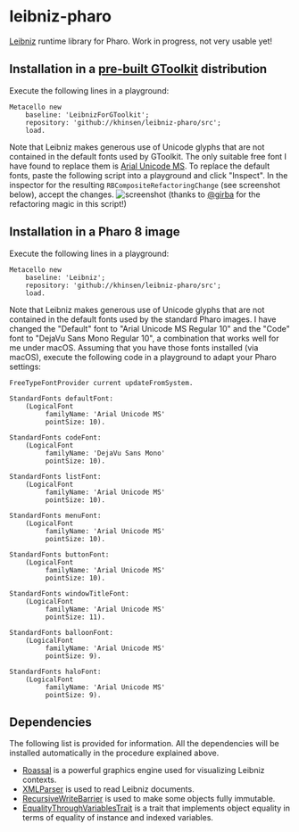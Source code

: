 # leibniz-pharo

[Leibniz](http://github.com/khinsen/leibniz) runtime library for Pharo. Work in progress, not very usable yet!

## Installation in a [pre-built GToolkit](https://gtoolkit.com/) distribution

Execute the following lines in a playground:
```
Metacello new
    baseline: 'LeibnizForGToolkit';
    repository: 'github://khinsen/leibniz-pharo/src';
    load.
```

Note that Leibniz makes generous use of Unicode glyphs that are not contained in the default fonts used by GToolkit. The only suitable free font I have found to replace them is [Arial Unicode MS](https://docs.microsoft.com/en-us/typography/font-list/arial-unicode-ms). To replace the default fonts, paste the following script into a playground and click "Inspect". In the inspector for the resulting `RBCompositeRefactoringChange` (see screenshot below), accept the changes.
![screenshot](https://github.com/khinsen/leibniz-pharo/raw/master/Screenshot%202020-06-09%20at%2014.55.37.png)
(thanks to [@girba](https://github.com/girba) for the refactoring magic in this script!)

## Installation in a Pharo 8 image

Execute the following lines in a playground:
```
Metacello new
    baseline: 'Leibniz';
    repository: 'github://khinsen/leibniz-pharo/src';
    load.
```

Note that Leibniz makes generous use of Unicode glyphs that are not contained in the default fonts used by the standard Pharo images. I have changed the "Default" font to "Arial Unicode MS Regular 10" and the "Code" font to "DejaVu Sans Mono Regular 10", a combination that works well for me under macOS. Assuming that you have those fonts installed (via macOS), execute the following code in a playground to adapt your Pharo settings:
```
FreeTypeFontProvider current updateFromSystem.

StandardFonts defaultFont:
    (LogicalFont 
         familyName: 'Arial Unicode MS'
         pointSize: 10).

StandardFonts codeFont:
    (LogicalFont
         familyName: 'DejaVu Sans Mono'
         pointSize: 10).

StandardFonts listFont:
    (LogicalFont 
         familyName: 'Arial Unicode MS'
         pointSize: 10).

StandardFonts menuFont:
    (LogicalFont 
         familyName: 'Arial Unicode MS'
         pointSize: 10).

StandardFonts buttonFont:
    (LogicalFont 
         familyName: 'Arial Unicode MS'
         pointSize: 10).

StandardFonts windowTitleFont:
    (LogicalFont 
         familyName: 'Arial Unicode MS'
         pointSize: 11).

StandardFonts balloonFont:
    (LogicalFont 
         familyName: 'Arial Unicode MS'
         pointSize: 9).

StandardFonts haloFont:
    (LogicalFont 
         familyName: 'Arial Unicode MS'
         pointSize: 9).
```

## Dependencies

The following list is provided for information. All the dependencies will be installed automatically in the procedure explained above.

- [Roassal](https://github.com/ObjectProfile/Roassal2/) is a powerful graphics engine used for visualizing Leibniz contexts.
- [XMLParser](https://github.com/pharo-contributions/XML-XMLParser/) is used to read Leibniz documents.
- [RecursiveWriteBarrier](https://github.com//khinsen/RecursiveWriteBarrier) is used to make some objects fully immutable.
- [EqualityThroughVariablesTrait](https://github.com/khinsen/EqualityThroughVariablesTrait) is a trait that implements object equality in terms of equality of instance and indexed variables.
